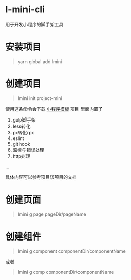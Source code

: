 # l-mini-cli
用于开发小程序的脚手架工具

# 安装项目

> yarn global add lmini

# 创建项目

> lmini init project-mini

使用这条命令会下载 [小程序模板](https://github.com/AboyL/l-mini) 项目
里面内置了
1. gulp脚手架
2. less转化
3. px转化rpx
4. eslint
5. git hook
6. 监控与错误处理
7. http处理

...

具体内容可以参考项目该项目的文档

# 创建页面
> lmini g page pageDir/pageName

# 创建组件
> lmini g component componentDir/componentName

或者

> lmini g comp componentDir/componentName
